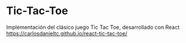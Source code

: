 # Tic-Tac-Toe

Implementación del clásico juego Tic Tac Toe, desarrollado con React
https://carlosdanieltc.github.io/react-tic-tac-toe/

